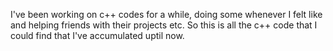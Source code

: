 I've been working on c++ codes for a while, doing some whenever I felt like and helping friends with their projects etc.
So this is all the c++ code that I could find that I've accumulated uptil now.
